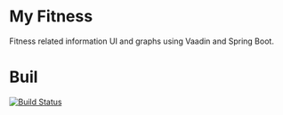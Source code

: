 # My Fitness
Fitness related information UI and graphs using Vaadin and Spring Boot.

# Buil
[![Build Status](https://travis-ci.org/tiberiu-biking/my-fitness.svg?branch=master)](https://travis-ci.org/tiberiu-biking/my-fitness)
